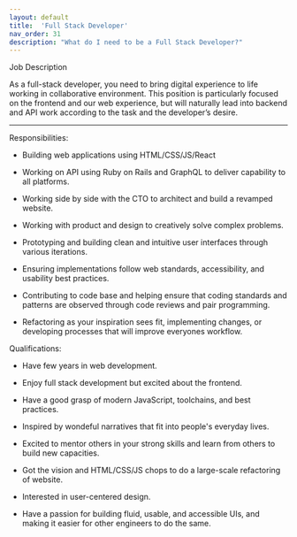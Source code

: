 ```yaml
---
layout: default
title:  'Full Stack Developer'
nav_order: 31
description: "What do I need to be a Full Stack Developer?"
---
```


Job Description

As a full-stack developer, you need to bring digital experience to life working in collaborative environment. This position is particularly focused on the frontend and our web experience, but will naturally lead into backend and API work according to the task and the developer’s desire.

---

Responsibilities:

- Building web applications using HTML/CSS/JS/React

- Working on API using Ruby on Rails and GraphQL to deliver capability to all platforms.

- Working side by side with the CTO to architect and build a revamped website.

- Working with product and design to creatively solve complex problems.

- Prototyping and building clean and intuitive user interfaces through various iterations.

- Ensuring implementations follow web standards, accessibility, and usability best practices.

- Contributing to code base and helping ensure that coding standards and patterns are observed through code reviews and pair programming.

- Refactoring as your inspiration sees fit, implementing changes, or developing processes that will improve everyones workflow.

Qualifications:

- Have few years in web development.

- Enjoy full stack development but excited about the frontend.

- Have a good grasp of modern JavaScript, toolchains, and best practices.

- Inspired by wondeful narratives that fit into people's everyday lives.

- Excited to mentor others in your strong skills and learn from others to build new capacities.

- Got the vision and HTML/CSS/JS chops to do a large-scale refactoring of website.

- Interested in user-centered design.

- Have a passion for building fluid, usable, and accessible UIs, and making it easier for other engineers to do the same.
